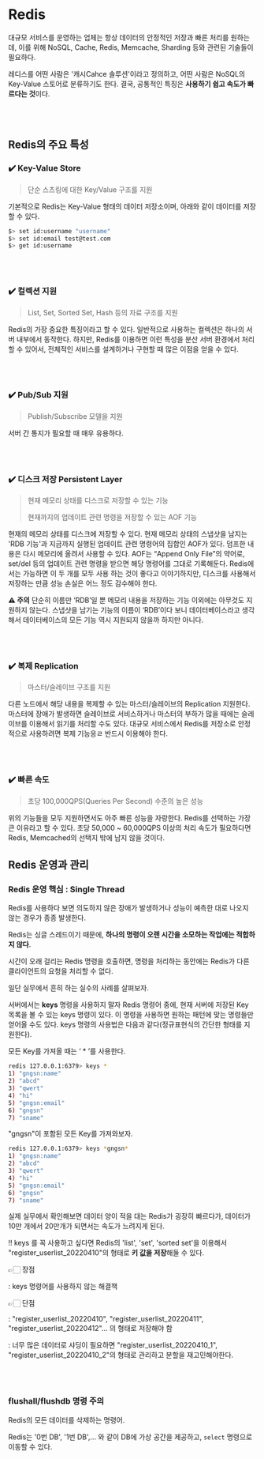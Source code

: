 # Redis

대규모 서비스를 운영하는 업체는 항상 데이터의 안정적인 저장과 빠른 처리를 원하는데, 
이를 위해 NoSQL, Cache, Redis, Memcache, Sharding 등와 관련된 기술들이 필요하다.

레디스를 어떤 사람은 '캐시Cahce 솔루션'이라고 정의하고, 어떤 사람은 NoSQL의 Key-Value 스토어로 분류하기도 한다.
결국, 공통적인 특징은 **사용하기 쉽고 속도가 빠르다는 것**이다.

<br/><br/>

## Redis의 주요 특성

### ✔️ Key-Value Store

> 단순 스츠링에 대한 Key/Value 구조를 지원

기본적으로 Redis는 Key-Value 형태의 데이터 저장소이며, 아래와 같이 데이터를 저장할 수 있다. 

``` bash
$> set id:username "username"
$> set id:email test@test.com
$> get id:username
```

<br/><br/>

### ✔️ 컬렉션 지원

> List, Set, Sorted Set, Hash 등의 자료 구조를 지원

Redis의 가장 중요한 특징이라고 할 수 있다. 
일반적으로 사용하는 컬렉션은 하나의 서버 내부에서 동작한다.
하지만, Redis를 이용하면 이런 특성을 분산 서버 환경에서 처리할 수 있어서, 전체적인 서비스를 설계하거나 구현할 때 많은 이점을 얻을 수 있다. 

<br/><br/>

### ✔️ Pub/Sub 지원

> Publish/Subscribe 모델을 지원

서버 간 통지가 필요할 때 매우 유용하다.

<br/><br/>

### ✔️ 디스크 저장 Persistent Layer

> 현재 메모리 상태를 디스크로 저장할 수 있는 기능
> 
> 현재까지의 업데이트 관련 명령을 저장할 수 있는 AOF 기능

현재의 메모리 상태를 디스크에 저장할 수 있다. 현재 메모리 상태의 스냅샷을 남지는 'RDB 기능'과 지금까지 실행된 업데이트 관련 명령어의 집합인 AOF가 있다.
덤프한 내용은 다시 메모리에 올려서 사용할 수 있다. AOF는 “Append Only File”의 약어로, set/del 등의 업데이트 관련 명령을 받으면 해당 명령어를 그대로 기록해둔다. Redis에서는 가능하면 이 두 개를 모두 사용 하는 것이 좋다고 이야기하지만, 디스크를 사용해서 저장하는 만큼 성능 손실은 어느 정도 감수해야 한다.

**⚠️ 주의**
단순히 이름만 ‘RDB’일 뿐 메모리 내용을 저장하는 기능 이외에는 아무것도 지원하지 않는다.
스냅샷을 남기는 기능의 이름이 ‘RDB’이다 보니 데이터베이스라고 생각해서 데이터베이스의 모든 기능 역시 지원되지 않을까 하지만 아니다.

<br/><br/>

### ✔️ 복제 Replication

> 마스터/슬레이브 구조를 지원

다른 노드에서 해당 내용을 복제할 수 있는 마스터/슬레이브의 Replication 지원한다. 마스터에 장애가 발생하면 슬레이브로 서비스하거나 마스터의 부하가 많을 때에는 슬레이브를 이용해서 읽기를 처리할 수도 있다. 
대규모 서비스에서 Redis를 저장소로 안정적으로 사용하려면 복제 기능응ㄹ 반드시 이용해야 한다. 

<br/><br/>

### ✔️ 빠른 속도

> 초당 100,000QPS(Queries Per Second) 수준의 높은 성능

위의 기능들을 모두 지원하면서도 아주 빠른 성능을 자랑한다. 
Redis를 선택하는 가장 큰 이유라고 할 수 있다. 
초당 50,000 ~ 60,000QPS 이상의 처리 속도가 필요하다면 Redis, Memcached의 선택지 밖에 남지 않을 것이다. 




## Redis 운영과 관리

### Redis 운영 핵심 : Single Thread

Redis를 사용하다 보면 의도하지 않은 장애가 발생하거나 성능이 예측한 대로 나오지 않는 경우가 종종 발생한다.

Redis는 싱글 스레드이기 때문에, **하나의 명령이 오랜 시간을 소모하는 작업에는 적합하지 않다**. 

시간이 오래 걸리는 Redis 명령을 호출하면, 명령을 처리하는 동안에는 Redis가 다른 클라이언트의 요청을 처리할 수 없다. 

일단 실무에서 흔히 하는 실수의 사례를 살펴보자. 

서버에서는 **keys** 명령을 사용하지 말자 Redis 명령어 중에, 현재 서버에 저장된 Key 목록을 볼 수 있는 keys 명령이 있다. 
이 명령을 사용하면 원하는 패턴에 맞는 명령들만 얻어올 수도 있다. 
keys 명령의 사용법은 다음과 같다(정규표현식의 간단한 형태를 지원한다). 

모든 Key를 가져올 때는 ‘ * ’를 사용한다.

``` bash
redis 127.0.0.1:6379> keys *
1) "gngsn:name"
2) "abcd"
3) "qwert"
4) "hi"
5) "gngsn:email"
6) "gngsn"
7) "sname"
```

"gngsn"이 포함된 모든 Key를 가져와보자.

``` bash
redis 127.0.0.1:6379> keys *gngsn*
1) "gngsn:name"
2) "abcd"
3) "qwert"
4) "hi"
5) "gngsn:email"
6) "gngsn"
7) "sname"
```

실제 실무에서 확인해보면 
데이터 양이 적을 대는 Redis가 굉장히 빠르다가, 데이터가 10만 개에서 20만개가 되면서는 속도가 느려지게 된다.



!! keys 를 꼭 사용하고 싶다면
Redis의 'list', 'set', 'sorted set'을 이용해서 "register_userlist_20220410"의 형태로 **키 값을 저장**해둘 수 있다.

👉🏻 장점

: keys 명령어를 사용하지 않는 해결책

👉🏻 단점

: "register_userlist_20220410", "register_userlist_20220411", "register_userlist_20220412"... 의 형태로 저장해야 함

: 너무 많은 데이터로 샤딩이 필요하면 "register_userlist_20220410_1", "register_userlist_20220410_2"의 형태로 관리하고 분할을 재고민해야한다.


<br/><br/>

### flushall/flushdb 명령 주의

Redis의 모든 데이터를 삭제하는 명령어.

Redis는 '0번 DB', '1번 DB',... 와 같이 DB에 가상 공간을 제공하고, `select` 명령으로 이동할 수 있다. 


